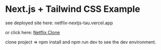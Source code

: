 # Next.js + Tailwind CSS Example

see deployed site here: netflix-nextjs-tau.vercel.app

or click here:
[Netflix Clone](netflix-nextjs-tau.vercel.app)

clone project => npm install and npm run dev to see the dev environment.
